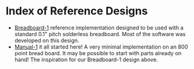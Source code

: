 
# Index of Reference Designs

* [Breadboard-1](Breadboard-1/) reference implementation
  designed to be used with a standard 0.1" pitch solderless breadboard.
  Most of the software was developed on this design.
* [Manual-1](Manual-1/) it all started here!  A very minimal implementation
  on an 800 point bread board.  It may be possible to start with parts 
  already on hand!  The inspiration for our Breadboard-1 design above.

